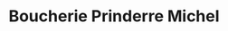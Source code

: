 ---
title: "Boucherie Prinderre Michel"
url: /marseille/boucherie-prinderre-michel/
shop: Metzgerei
---